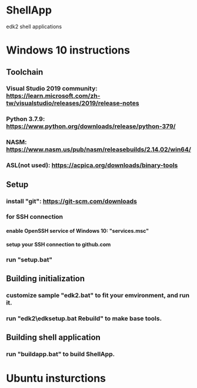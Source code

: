 # ShellApp
edk2 shell applications
# Windows 10 instructions
## Toolchain
### Visual Studio 2019 community: https://learn.microsoft.com/zh-tw/visualstudio/releases/2019/release-notes
### Python 3.7.9: https://www.python.org/downloads/release/python-379/
### NASM: https://www.nasm.us/pub/nasm/releasebuilds/2.14.02/win64/
### ASL(not used): https://acpica.org/downloads/binary-tools
## Setup
### install "git": https://git-scm.com/downloads
### for SSH connection
#### enable OpenSSH service of Windows 10: "services.msc"
#### setup your SSH connection to github.com
### run "setup.bat"
## Building initialization
### customize sample "edk2.bat" to fit your emvironment, and run it.
### run "edk2\edksetup.bat Rebuild" to make base tools.
## Building shell application
### run "buildapp.bat" to build ShellApp.

# Ubuntu insturctions